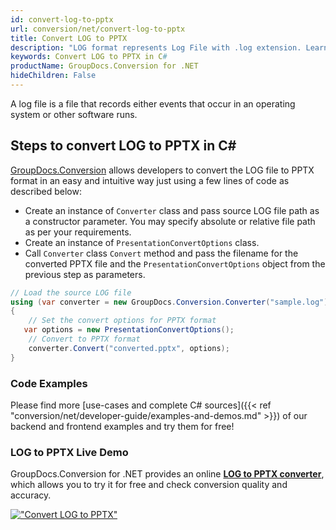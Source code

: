 ```yaml
---
id: convert-log-to-pptx
url: conversion/net/convert-log-to-pptx
title: Convert LOG to PPTX
description: "LOG format represents Log File with .log extension. Learn how to convert LOG to PPTX file programmatically in C# language using GroupDocs.Conversion for .NET library."
keywords: Convert LOG to PPTX in C#
productName: GroupDocs.Conversion for .NET
hideChildren: False
---
```


A log file is a file that records either events that occur in an operating system or other software runs.

## Steps to convert LOG to PPTX in C#

[GroupDocs.Conversion](https://products.groupdocs.com/conversion/net) allows developers to convert the LOG file to PPTX format in an easy and intuitive way just using a few lines of code as described below:

* Create an instance of `Converter` class and pass source LOG file path as a constructor parameter. You may specify absolute or relative file path as per your requirements. 
* Create an instance of `PresentationConvertOptions` class.
* Call `Converter` class `Convert` method and pass the filename for the converted PPTX file and the `PresentationConvertOptions` object from the previous step as parameters.

```csharp
// Load the source LOG file
using (var converter = new GroupDocs.Conversion.Converter("sample.log"))
{
    // Set the convert options for PPTX format
   var options = new PresentationConvertOptions();
    // Convert to PPTX format
    converter.Convert("converted.pptx", options);
}
```

### Code Examples

Please find more [use-cases and complete C# sources]({{< ref "conversion/net/developer-guide/examples-and-demos.md" >}}) of our backend and frontend examples and try them for free!

### LOG to PPTX Live Demo

GroupDocs.Conversion for .NET provides an online [**LOG to PPTX converter**](https://products.groupdocs.app/conversion/log-to-pptx), which allows you to try it for free and check conversion quality and accuracy.

[!["Convert LOG to PPTX"](conversion/net/images/convert-to-pptx/convert-log-to-pptx.png)](https://products.groupdocs.app/conversion/log-to-pptx)